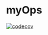 # myOps
[![codecov](https://codecov.io/gh/Jae-kwang/myOps/branch/master/graph/badge.svg)](https://codecov.io/gh/Jae-kwang/myOps)